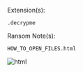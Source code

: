 Extension(s): 
```
.decrypme
```
Ransom Note(s): 
```
HOW_TO_OPEN_FILES.html 
```
![html](https://github.com/user-attachments/assets/6d637f75-3519-46a5-bb23-fc24e61633de)
